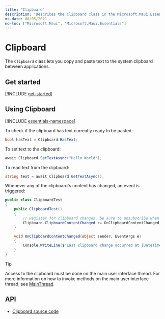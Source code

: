 ```yaml
---
title: "Clipboard"
description: "Describes the Clipboard class in the Microsoft.Maui.Essentials namespace, which lets you copy and paste text to the system clipboard"
ms.date: 08/05/2021
no-loc: ["Microsoft.Maui", "Microsoft.Maui.Essentials"]
---
```


# Clipboard

The `Clipboard` class lets you copy and paste text to the system clipboard between applications.

## Get started

[!INCLUDE [get-started](includes/get-started.md)]

## Using Clipboard

[!INCLUDE [essentials-namespace](includes/essentials-namespace.md)]

To check if the clipboard has text currently ready to be pasted:

```csharp
bool hasText = Clipboard.HasText;
```

To set text to the clipboard:

```csharp
await Clipboard.SetTextAsync("Hello World");
```

To read text from the clipboard:

```csharp
string text = await Clipboard.GetTextAsync();
```

Whenever any of the clipboard's content has changed, an event is triggered:

```csharp
public class ClipboardTest
{
    public ClipboardTest()
    {
        // Register for clipboard changes, be sure to unsubscribe when needed
        Clipboard.ClipboardContentChanged += OnClipboardContentChanged;
    }

    void OnClipboardContentChanged(object sender, EventArgs e)
    {
        Console.WriteLine($"Last clipboard change occurred at {DateTime.UtcNow:T}");
    }
}
```

> [!TIP]
> Access to the clipboard must be done on the main user interface thread. For more information on how to invoke methods on the main user interface thread, see [MainThread](main-thread.md).

## API

- [Clipboard source code](https://github.com/dotnet/maui/tree/main/src/Essentials/src/Clipboard)
<!-- - [Clipboard API documentation](xref:Microsoft.Maui.Essentials.Clipboard)-->
